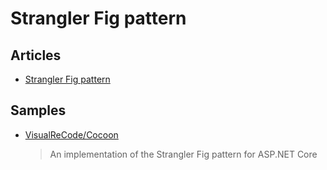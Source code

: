 # Strangler Fig pattern

## Articles

- [Strangler Fig pattern](https://docs.microsoft.com/en-us/azure/architecture/patterns/strangler-fig)

## Samples

- [VisualReCode/Cocoon](https://github.com/VisualReCode/Cocoon) 
    > An implementation of the Strangler Fig pattern for ASP.NET Core
